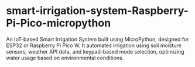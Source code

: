 # smart-irrigation-system-Raspberry-Pi-Pico-micropython
An IoT-based Smart Irrigation System built using MicroPython, designed for ESP32 or Raspberry Pi Pico W. It automates irrigation using soil moisture sensors, weather API data, and keypad-based mode selection, optimizing water usage based on environmental conditions.

